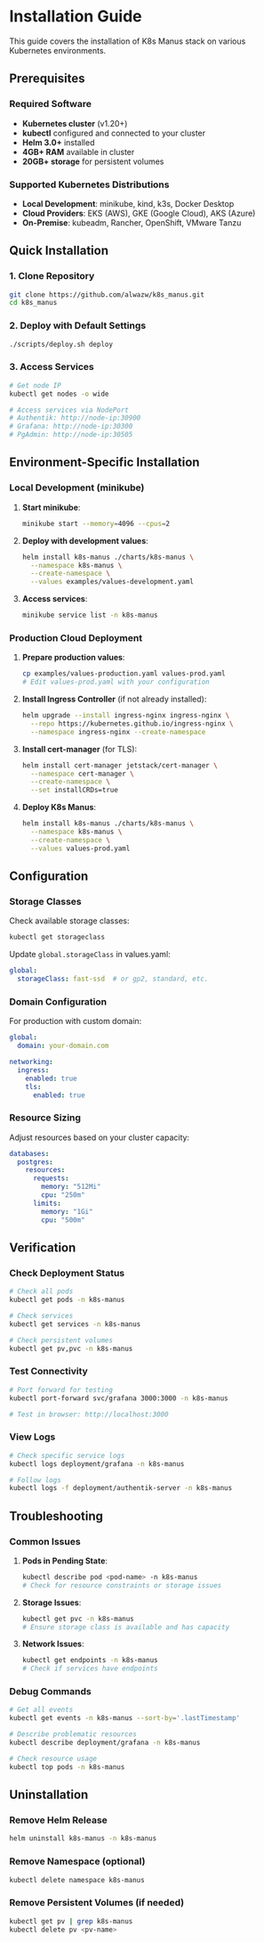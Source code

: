 # Installation Guide

This guide covers the installation of K8s Manus stack on various Kubernetes environments.

## Prerequisites

### Required Software
- **Kubernetes cluster** (v1.20+)
- **kubectl** configured and connected to your cluster
- **Helm 3.0+** installed
- **4GB+ RAM** available in cluster
- **20GB+ storage** for persistent volumes

### Supported Kubernetes Distributions
- **Local Development**: minikube, kind, k3s, Docker Desktop
- **Cloud Providers**: EKS (AWS), GKE (Google Cloud), AKS (Azure)
- **On-Premise**: kubeadm, Rancher, OpenShift, VMware Tanzu

## Quick Installation

### 1. Clone Repository
```bash
git clone https://github.com/alwazw/k8s_manus.git
cd k8s_manus
```

### 2. Deploy with Default Settings
```bash
./scripts/deploy.sh deploy
```

### 3. Access Services
```bash
# Get node IP
kubectl get nodes -o wide

# Access services via NodePort
# Authentik: http://node-ip:30900
# Grafana: http://node-ip:30300
# PgAdmin: http://node-ip:30505
```

## Environment-Specific Installation

### Local Development (minikube)

1. **Start minikube**:
   ```bash
   minikube start --memory=4096 --cpus=2
   ```

2. **Deploy with development values**:
   ```bash
   helm install k8s-manus ./charts/k8s-manus \
     --namespace k8s-manus \
     --create-namespace \
     --values examples/values-development.yaml
   ```

3. **Access services**:
   ```bash
   minikube service list -n k8s-manus
   ```

### Production Cloud Deployment

1. **Prepare production values**:
   ```bash
   cp examples/values-production.yaml values-prod.yaml
   # Edit values-prod.yaml with your configuration
   ```

2. **Install Ingress Controller** (if not already installed):
   ```bash
   helm upgrade --install ingress-nginx ingress-nginx \
     --repo https://kubernetes.github.io/ingress-nginx \
     --namespace ingress-nginx --create-namespace
   ```

3. **Install cert-manager** (for TLS):
   ```bash
   helm install cert-manager jetstack/cert-manager \
     --namespace cert-manager \
     --create-namespace \
     --set installCRDs=true
   ```

4. **Deploy K8s Manus**:
   ```bash
   helm install k8s-manus ./charts/k8s-manus \
     --namespace k8s-manus \
     --create-namespace \
     --values values-prod.yaml
   ```

## Configuration

### Storage Classes

Check available storage classes:
```bash
kubectl get storageclass
```

Update `global.storageClass` in values.yaml:
```yaml
global:
  storageClass: fast-ssd  # or gp2, standard, etc.
```

### Domain Configuration

For production with custom domain:
```yaml
global:
  domain: your-domain.com

networking:
  ingress:
    enabled: true
    tls:
      enabled: true
```

### Resource Sizing

Adjust resources based on your cluster capacity:
```yaml
databases:
  postgres:
    resources:
      requests:
        memory: "512Mi"
        cpu: "250m"
      limits:
        memory: "1Gi"
        cpu: "500m"
```

## Verification

### Check Deployment Status
```bash
# Check all pods
kubectl get pods -n k8s-manus

# Check services
kubectl get services -n k8s-manus

# Check persistent volumes
kubectl get pv,pvc -n k8s-manus
```

### Test Connectivity
```bash
# Port forward for testing
kubectl port-forward svc/grafana 3000:3000 -n k8s-manus

# Test in browser: http://localhost:3000
```

### View Logs
```bash
# Check specific service logs
kubectl logs deployment/grafana -n k8s-manus

# Follow logs
kubectl logs -f deployment/authentik-server -n k8s-manus
```

## Troubleshooting

### Common Issues

1. **Pods in Pending State**:
   ```bash
   kubectl describe pod <pod-name> -n k8s-manus
   # Check for resource constraints or storage issues
   ```

2. **Storage Issues**:
   ```bash
   kubectl get pvc -n k8s-manus
   # Ensure storage class is available and has capacity
   ```

3. **Network Issues**:
   ```bash
   kubectl get endpoints -n k8s-manus
   # Check if services have endpoints
   ```

### Debug Commands
```bash
# Get all events
kubectl get events -n k8s-manus --sort-by='.lastTimestamp'

# Describe problematic resources
kubectl describe deployment/grafana -n k8s-manus

# Check resource usage
kubectl top pods -n k8s-manus
```

## Uninstallation

### Remove Helm Release
```bash
helm uninstall k8s-manus -n k8s-manus
```

### Remove Namespace (optional)
```bash
kubectl delete namespace k8s-manus
```

### Remove Persistent Volumes (if needed)
```bash
kubectl get pv | grep k8s-manus
kubectl delete pv <pv-name>
```

